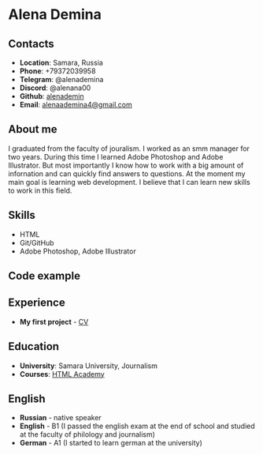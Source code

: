 # Alena Demina
## Contacts
* **Location**: Samara, Russia
* **Phone**: +79372039958
* **Telegram**: @alenademina
* **Discord**: @alenana00
* **Github**: [alenademin](адрес "https://github.com/alenademin")
* **Email**: [alenaademina4@gmail.com](адрес "alenaademina4@gmail.com")
## About me
I graduated from the faculty of jouralism. I worked as an smm manager for two years. During this time I learned Adobe Photoshop and Adobe Illustrator. But most importantly I know how to work with a big amount of infornation and can quickly find answers to questions.
At the moment my main goal is learning web development. I believe that I can learn new skills to work in this field. 
## Skills
* HTML
* Git/GitHub
* Adobe Photoshop, Adobe Illustrator
## Code example
## Experience
* **My first project** - [CV](адрес "https://alenademin.github.io/rsschool-cv/cv")
## Education
* **University**: Samara University, Journalism
* **Courses**: [HTML Academy](адрес "https://htmlacademy.ru/")
## English
* **Russian** - native speaker
* **English** - B1 (I passed the english exam at the end of school and studied at the faculty of philology and journalism)
* **German** - A1 (I started to learn german at the university)
